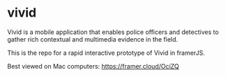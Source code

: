 # vivid

Vivid is a mobile application that enables police officers and detectives to gather rich contextual and multimedia evidence in the field.

This is the repo for a rapid interactive prototype of Vivid in framerJS.

Best viewed on Mac computers: https://framer.cloud/OciZQ
